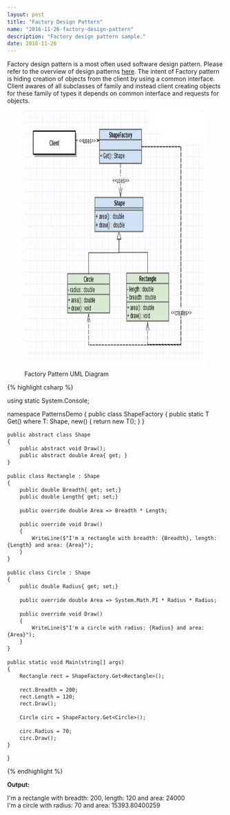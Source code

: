 ```yaml
---
layout: post
title: "Factory Design Pattern"
name: "2016-11-26-factory-design-pattern"
description: "Factory design pattern sample."
date: 2016-11-26
---
```


<p>Factory design pattern is a most often used software design pattern. Please refer to the overview of design patterns <a href="http://vwtt.github.io/blog/2016/11/20/design-patterns-overview" target="_blank">here</a>. The intent of Factory pattern is hiding creation of objects from the client by using a common interface. Client awares of all subclasses of family and instead client creating objects for these family of types it depends on common interface and requests for objects.</p>

<p>
    <figure>
      <img src="/images/FactoryPattern.png" alt="Factory Pattern UML Diagram" width="450" height="600" />
      <figcaption>Factory Pattern UML Diagram</figcaption>
    </figure>    
</p>

{% highlight csharp %}

using static System.Console;

namespace PatternsDemo
{
    public class ShapeFactory
    {
        public static T Get<T>() where T: Shape, new()
        {
            return new T();
        }
    }
    
    public abstract class Shape
    {
        public abstract void Draw();
        public abstract double Area{ get; }
    }
    
    public class Rectangle : Shape
    {
        public double Breadth{ get; set;}
        public double Length{ get; set;}
        
        public override double Area => Breadth * Length;
        
        public override void Draw()
        {
            WriteLine($"I'm a rectangle with breadth: {Breadth}, length: {Length} and area: {Area}");
        }
    }
    
    public class Circle : Shape
    {
        public double Radius{ get; set;}
        
        public override double Area => System.Math.PI * Radius * Radius;
        
        public override void Draw()
        {
            WriteLine($"I'm a circle with radius: {Radius} and area: {Area}");
        }
    }

    public static void Main(string[] args)
    {
        Rectangle rect = ShapeFactory.Get<Rectangle>();

        rect.Breadth = 200;
        rect.Length = 120;
        rect.Draw();

        Circle circ = ShapeFactory.Get<Circle>();

        circ.Radius = 70;
        circ.Draw();
    }
}

{% endhighlight %}

<b>Output:</b>
<p class="output">
I'm a rectangle with breadth: 200, length: 120 and area: 24000<br>
I'm a circle with radius: 70 and area: 15393.80400259
</p>